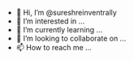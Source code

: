 - 👋 Hi, I’m @sureshreinventrally
- 👀 I’m interested in ...
- 🌱 I’m currently learning ...
- 💞️ I’m looking to collaborate on ...
- 📫 How to reach me ...

<!---
sureshreinventrally/sureshreinventrally is a ✨ special ✨ repository because its `README.md` (this file) appears on your GitHub profile.
You can click the Preview link to take a look at your changes.
--->
